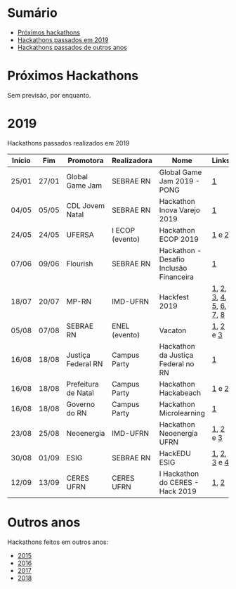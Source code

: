 # Sumário
- [Próximos hackathons](#próximos-hackathons)
- [Hackathons passados em 2019](#2019)
- [Hackathons passados de outros anos](#outros-anos)

# Próximos Hackathons
Sem previsão, por enquanto.

# 2019
Hackathons passados realizados em 2019

| Início | Fim | Promotora | Realizadora | Nome | Links |
| ------ | --- | --------- | ----------- | ---- | ----- |
| 25/01 | 27/01 | Global Game Jam | SEBRAE RN | Global Game Jam 2019 - PONG | [1](https://www.sympla.com.br/global-game-jam-2019---pong__405900#info)|
| 04/05 | 05/05 | CDL Jovem Natal | SEBRAE RN | Hackathon Inova Varejo 2019 | [1](https://www.cdljovemnatal.com.br/eventos-e-inscricoes/visualizar.php?id_produto=28)|
| 24/05 | 24/05 | UFERSA | I ECOP (evento) | Hackathon ECOP 2019| [1](https://ecop2019.com.br/hackathon/) e [2](http://portal.ifrn.edu.br/campus/reitoria/noticias/equipe-4tran-do-campus-pau-dos-ferros-vence-1o-hackathon)|
| 07/06 | 09/06 | Flourish | SEBRAE RN | Hackathon - Desafio Inclusão Financeira |[1](https://www.outgo.com.br/hackathoninclusaofinanceiraflourish)|
| 18/07 | 20/07 | MP-RN | IMD-UFRN | Hackfest 2019 | [1](https://hackfest.imd.ufrn.br/), [2](https://www.instagram.com/p/BylBU9JlyPK/), [3](https://www.instagram.com/p/Bzf0bcdFI81/), [4](https://www.instagram.com/p/B0D9RkZl_cO/), [5](https://www.instagram.com/p/B0HVq_NlRYJ/), [6](https://www.instagram.com/p/B0KEMV1lXwy/), [7](https://www.instagram.com/tv/B1wf2ZVF-Or/), [8](https://www.instagram.com/p/B2E8qDGlL6R/)|
| 05/08 | 07/08 | SEBRAE RN | ENEL (evento) | Vacaton | [1](http://www.tribunadonorte.com.br/noticia/produtores-debatem-desafios-do-setor/456036), [2](http://www.rn.agenciasebrae.com.br/sites/asn/uf/RN/vacaton-elege-melhores-ideias-para-a-cadeia-produtiva-do-leite,0bba707cb6d6c610VgnVCM1000004c00210aRCRD) e [3](https://engsoftwarepaudosferros.ufersa.edu.br/2019/08/18/alunos-de-pau-dos-ferros-representam-a-ufersa-em-hackathon/)|
| 16/08 | 18/08 | Justiça Federal RN | Campus Party | Hackathon da Justiça Federal no RN | [1](https://hackathonjusticafederalnorn.splashthat.com/) |
| 16/08 | 18/08 | Prefeitura de Natal| Campus Party | Hackathon Hackabeach | [1](https://hackathonhackabeach.splashthat.com/) e [2](https://natal.rn.gov.br/noticia/ntc-31050.html)|
| 16/08 | 18/08 | Governo do RN | Campus Party | Hackathon Microlearning | [1](https://hackathonmicrolearning.splashthat.com/)|
| 23/08 | 25/08 | Neoenergia | IMD-UFRN | Hackathon Neoenergia UFRN | [1](https://imd.ufrn.br/portal/noticias/5761/prazo-de-inscri%C3%A7%C3%B5es-do-hackathon-neoenergia-%C3%A9-prorrogado-para-quinta-feira-), [2](https://drive.google.com/file/d/1O7Mu85F7lK0mluvTpkoYbAqt-ikL_9Ye/view) e [3](https://www.neoenergia.com/pt-br/sustentabilidade/inovacao/Paginas/segundo-hackathon.aspx) |
| 30/08 | 01/09 | ESIG | SEBRAE RN | HackEDU ESIG | [1](http://esig.com.br.pages.services/hackedu/), [2](https://youtu.be/AMLABGbMm60), [3](https://youtu.be/QpJg2ikpL-s) e [4](https://youtu.be/qCSP_QwUFaE)|
| 12/09 | 13/09 | CERES UFRN | CERES UFRN | I Hackathon do CERES - Hack 2019 | [1](http://sigeventos.ufrn.br/evento/hack2019), [2](https://ufrn.br/imprensa/noticias/28328/inscricoes-abertas-para-o-1o-hackathon-do-ceres-no-campus-caico)|

# Outros anos
Hackathons feitos em outros anos:
- [2015](2015.md)
- [2016](2016.md)
- [2017](2017.md)
- [2018](2018.md)
